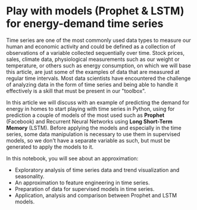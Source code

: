 # Play with models (Prophet & LSTM) for energy-demand time series

Time series are one of the most commonly used data types to measure our human and economic activity and could be defined as a collection of observations of a variable collected sequentially over time. Stock prices, sales, climate data, physiological measurements such as our weight or temperature, or others such as energy consumption, on which we will base this article, are just some of the examples of data that are measured at regular time intervals. Most data scientists have encountered the challenge of analyzing data in the form of time series and being able to handle it effectively is a skill that must be present in our "toolbox".  

In this article we will discuss with an example of predicting the demand for energy in homes to start playing with time series in Python, using for prediction a couple of models of the most used such as **Prophet** (Facebook) and Recurrent Neural Networks using **Long Short-Term Memory** (LSTM). Before applying the models and especially in the time series, some data manipulation is necessary to use them in supervised models, so we don't have a separate variable as such, but must be generated to apply the models to it.  

In this notebook, you will see about an approximation:  
-	Exploratory analysis of time series data and trend visualization and seasonality.
-	An approximation to feature engineering in time series.
-	Preparation of data for supervised models in time series.
-	Application, analysis and comparison between Prophet and LSTM models.
